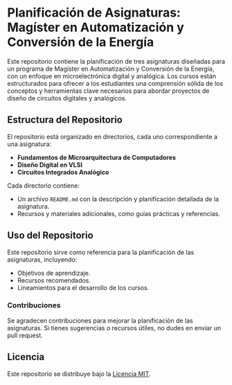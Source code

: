 
# Planificación de Asignaturas: Magíster en Automatización y Conversión de la Energía

Este repositorio contiene la planificación de tres asignaturas diseñadas para un programa de Magíster en Automatización y Conversión de la Energía, con un enfoque en microelectrónica digital y analógica. Los cursos están estructurados para ofrecer a los estudiantes una comprensión sólida de los conceptos y herramientas clave necesarios para abordar proyectos de diseño de circuitos digitales y analógicos.

## Estructura del Repositorio

El repositorio está organizado en directorios, cada uno correspondiente a una asignatura:

- **Fundamentos de Microarquitectura de Computadores**
- **Diseño Digital en VLSI**
- **Circuitos Integrados Analógico**

Cada directorio contiene:
- Un archivo `README.md` con la descripción y planificación detallada de la asignatura.
- Recursos y materiales adicionales, como guías prácticas y referencias.

## Uso del Repositorio

Este repositorio sirve como referencia para la planificación de las asignaturas, incluyendo:
- Objetivos de aprendizaje.
- Recursos recomendados.
- Lineamientos para el desarrollo de los cursos.

### Contribuciones

Se agradecen contribuciones para mejorar la planificación de las asignaturas. Si tienes sugerencias o recursos útiles, no dudes en enviar un pull request.

## Licencia

Este repositorio se distribuye bajo la [Licencia MIT](LICENSE).

